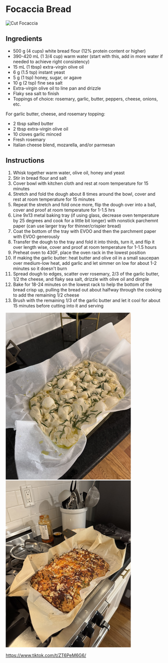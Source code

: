 # Focaccia Bread

<img src="./cut.jpeg" alt="Cut Focaccia" width="400" />

## Ingredients

- 500 g (4 cups) white bread flour (12% protein content or higher)
- 390-420 mL (1 3/4 cup) warm water (start with this, add in more water if needed to achieve right consistency)
- 15 mL (1 tbsp) extra-virgin olive oil 
- 6 g (1.5 tsp) instant yeast
- 5 g (1 tsp) honey, sugar, or agave 
- 10 g (2 tsp) fine sea salt
- Extra-virgin olive oil to line pan and drizzle
- Flaky sea salt to finish 
- Toppings of choice: rosemary, garlic, butter, peppers, cheese, onions, etc.

For garlic butter, cheese, and rosemary topping: 
- 2 tbsp salted butter
- 2 tbsp extra-virgin olive oil 
- 10 cloves garlic minced
- Fresh rosemary
- Italian cheese blend, mozarella, and/or parmesan

## Instructions

1. Whisk together warm water, olive oil, honey and yeast
2. Stir in bread flour and salt 
3. Cover bowl with kitchen cloth and rest at room temperature for 15 minutes
4. Stretch and fold the dough about 8 times around the bowl, cover and rest at room temperature for 15 minutes
5. Repeat the stretch and fold once more, flip the dough over into a ball, cover and proof at room temperature for 1-1.5 hrs
6. Line 9x13 metal baking tray (if using glass, decrease oven temperature by 25 degrees and cook for a little bit longer) with nonstick parchemnt paper (can use larger tray for thinner/crispier bread)
7. Coat the bottom of the tray with EVOO and then the parchment paper with EVOO generously 
8. Transfer the dough to the tray and fold it into thirds, turn it, and flip it over length wise, cover and proof at room temperature for 1-1.5 hours
9. Preheat oven to 430F, place the oven rack in the lowest position
10. If making the garlic butter: heat butter and olive oil in a small saucepan over medium-low heat, add garlic and let simmer on low for about 1-2 minutes so it doesn't burn
11. Spread dough to edges, scatter over rosemary, 2/3 of the garlic butter, 1/2 the cheese, and flaky sea salt, drizzle with olive oil and dimple 
12. Bake for 18-24 minutes on the lowest rack to help the bottom of the bread crisp up, pulling the bread out about halfway through the cooking to add the remaining 1/2 cheese
13. Brush with the remaining 1/3 of the garlic butter and let it cool for about 15 minutes before cutting into it and serving

<img src="./pre-bake.jpeg" alt="pre-bake" width="400" />
<img src="./baked.jpeg" alt="baked" width="400" />

https://www.tiktok.com/t/ZT6PeM6G6/
